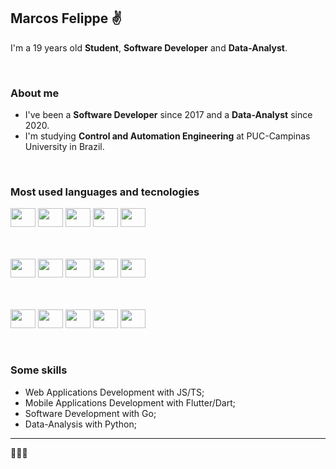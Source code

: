 ## Marcos Felippe ✌

I'm a 19 years old <strong>Student</strong>, <strong>Software Developer</strong> and <strong>Data-Analyst</strong>.

<br/>

### About me
- I've been a <strong>Software Developer</strong> since 2017 and a <strong>Data-Analyst</strong> since 2020.
- I'm studying <strong>Control and Automation Engineering</strong> at PUC-Campinas University in Brazil.

<br/>

### Most used languages and tecnologies
<div>
  <img src="https://cdn.jsdelivr.net/gh/devicons/devicon/icons/javascript/javascript-original.svg" height="30" width="40" />
  <img src="https://cdn.jsdelivr.net/gh/devicons/devicon/icons/typescript/typescript-original.svg" height="30" width="40" />
  <img src="https://cdn.jsdelivr.net/gh/devicons/devicon/icons/python/python-original.svg" height="30" width="40" />
  <img src="https://cdn.jsdelivr.net/gh/devicons/devicon/icons/go/go-original-wordmark.svg" height="30" width="40" />
  <img src="https://cdn.jsdelivr.net/gh/devicons/devicon/icons/dart/dart-plain-wordmark.svg" height="30" width="40" />
  
  <br/><br/>
  <img src="https://cdn.jsdelivr.net/gh/devicons/devicon/icons/react/react-original.svg" height="30" width="40" />
  <img src="https://cdn.jsdelivr.net/gh/devicons/devicon/icons/nextjs/nextjs-original-wordmark.svg" height="30" width="40" />
  <img src="https://cdn.jsdelivr.net/gh/devicons/devicon/icons/nestjs/nestjs-plain-wordmark.svg" height="30" width="40" />
  <img src="https://cdn.jsdelivr.net/gh/devicons/devicon/icons/flutter/flutter-original.svg" height="30" width="40" />
  <img src="https://cdn.jsdelivr.net/gh/devicons/devicon/icons/anaconda/anaconda-original-wordmark.svg" height="30" width="40" />
  
  <br/><br/>
  <img src="https://cdn.jsdelivr.net/gh/devicons/devicon/icons/docker/docker-plain-wordmark.svg" height="30" width="40" />
  <img src="https://cdn.jsdelivr.net/gh/devicons/devicon/icons/kubernetes/kubernetes-plain-wordmark.svg" height="30" width="40" />
  <img src="https://cdn.jsdelivr.net/gh/devicons/devicon/icons/apachekafka/apachekafka-original-wordmark.svg" height="30" width="40" />
  <img src="https://cdn.jsdelivr.net/gh/devicons/devicon/icons/mysql/mysql-original-wordmark.svg" height="30" width="40" />
  <img src="https://cdn.jsdelivr.net/gh/devicons/devicon/icons/mongodb/mongodb-plain-wordmark.svg" height="30" width="40" />
</div>

<br/>

### Some skills
- Web Applications Development with JS/TS;
- Mobile Applications Development with Flutter/Dart;
- Software Development with Go;
- Data-Analysis with Python;



<hr/>
🦘🐅🐍

<!---
Marcos-Felippe/Marcos-Felippe is a ✨ special ✨ repository because its `README.md` (this file) appears on your GitHub profile.
You can click the Preview link to take a look at your changes.
--->
